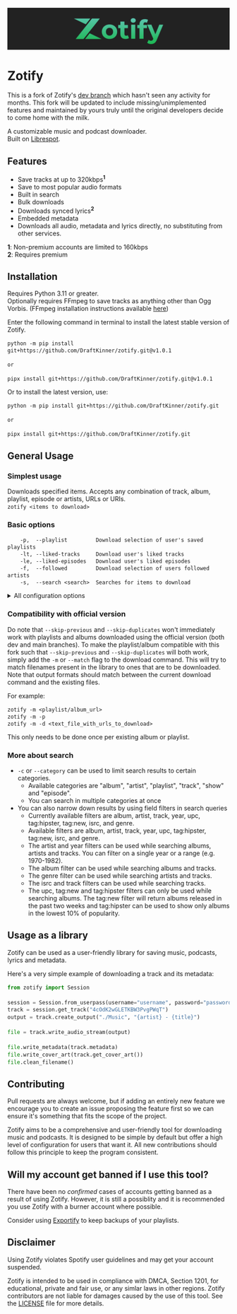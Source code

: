 ![Logo banner](./assets/banner.png)

# Zotify

This is a fork of Zotify's [dev branch](https://github.com/zotify-dev/zotify/tree/v1.0-dev) which hasn't seen any activity for months. This fork will be updated to include missing/unimplemented features and maintained by yours truly until the original developers decide to come home with the milk.

A customizable music and podcast downloader. \
Built on [Librespot](https://github.com/kokarare1212/librespot-python).

## Features

- Save tracks at up to 320kbps<sup>**1**</sup>
- Save to most popular audio formats
- Built in search
- Bulk downloads
- Downloads synced lyrics<sup>**2**</sup>
- Embedded metadata
- Downloads all audio, metadata and lyrics directly, no substituting from other services.

**1**: Non-premium accounts are limited to 160kbps \
**2**: Requires premium

## Installation

Requires Python 3.11 or greater. \
Optionally requires FFmpeg to save tracks as anything other than Ogg Vorbis.
(FFmpeg installation instructions available [here](https://github.com/DraftKinner/zotify/blob/main/INSTALLATION.md))

Enter the following command in terminal to install the latest stable version of Zotify.
```text
python -m pip install git+https://github.com/DraftKinner/zotify.git@v1.0.1

or

pipx install git+https://github.com/DraftKinner/zotify.git@v1.0.1
```

Or to install the latest version, use:
```text
python -m pip install git+https://github.com/DraftKinner/zotify.git

or

pipx install git+https://github.com/DraftKinner/zotify.git
```

## General Usage

### Simplest usage

Downloads specified items. Accepts any combination of track, album, playlist, episode or artists, URLs or URIs. \
`zotify <items to download>`

### Basic options

```text
    -p,  --playlist         Download selection of user's saved playlists
    -lt, --liked-tracks     Download user's liked tracks
    -le, --liked-episodes   Download user's liked episodes
    -f,  --followed         Download selection of users followed artists
    -s,  --search <search>  Searches for items to download
```

<details><summary>All configuration options</summary>

| Config key              | Command line argument     | Description                                         | Default                                                    |
| ----------------------- | ------------------------- | --------------------------------------------------- | ---------------------------------------------------------- |
| path_credentials        | --credentials             | Path to credentials file                            |                                                            |
| music_library           | --music-library           | Path to root of music library                       |                                                            |
| podcast_library         | --podcast-library         | Path to root of podcast library                     |                                                            |
| mixed_playlist_library  | --mixed-playlist-library  | Path to root of mixed content playlist library      |                                                            |
| output_album            | --output-album            | File layout for saved albums                        | {album_artist}/{album}/{track_number}. {artists} - {title} |
| output_playlist_track   | --output-playlist-track   | File layout for tracks in a playlist                | {playlist}/{playlist_number}. {artists} - {title}          |
| output_playlist_episode | --output-playlist-episode | File layout for episodes in a playlist              | {playlist}/{playlist_number}. {episode_number} - {title}   |
| output_podcast          | --output-podcast          | File layout for saved podcasts                      | {podcast}/{episode_number} - {title}                       |
| download_quality        | --download-quality        | Audio download quality (auto for highest available) |                                                            |
| download_real_time      | --download-real-time      | Downloads songs as fast as they would be played     |                                                            |
| audio_format            | --audio-format            | Audio format of final track output                  |                                                            |
| transcode_bitrate       | --transcode-bitrate       | Transcoding bitrate (-1 to use download rate)       |                                                            |
| ffmpeg_path             | --ffmpeg-path             | Path to ffmpeg binary                               |                                                            |
| ffmpeg_args             | --ffmpeg-args             | Additional ffmpeg arguments when transcoding        |                                                            |
| save_credentials        | --save-credentials        | Save login credentials to a file                    |                                                            |
| replace_existing        | --replace-existing        | Redownload and replace songs if they already exist  |                                                            |
| skip_previous           | --skip-previous           | Skip previously downloaded songs in the playlist    |                                                            |
| skip_duplicates         | --skip-duplicates         | Skip downloading existing track to different album  |                                                            |
| save_genre              | --save-genre              | Add genre to metadata                               |                                                            |

</details>

### Compatibility with official version

Do note that `--skip-previous` and `--skip-duplicates` won't immediately work with playlists and albums downloaded using the official version (both dev and main branches). To make the playlist/album compatible with this fork such that `--skip-previous` and `--skip-duplicates` will both work, simply add the `-m` or `--match` flag to the download command. This will try to match filenames present in the library to ones that are to be downloaded. Note that output formats should match between the current download command and the existing files.

For example:
```
zotify -m <playlist/album_url>
zotify -m -p
zotify -m -d <text_file_with_urls_to_download>
```
This only needs to be done once per existing album or playlist.


### More about search

- `-c` or `--category` can be used to limit search results to certain categories.
  - Available categories are "album", "artist", "playlist", "track", "show" and "episode".
  - You can search in multiple categories at once
- You can also narrow down results by using field filters in search queries
  - Currently available filters are album, artist, track, year, upc, tag:hipster, tag:new, isrc, and genre.
  - Available filters are album, artist, track, year, upc, tag:hipster, tag:new, isrc, and genre.
  - The artist and year filters can be used while searching albums, artists and tracks. You can filter on a single year or a range (e.g. 1970-1982).
  - The album filter can be used while searching albums and tracks.
  - The genre filter can be used while searching artists and tracks.
  - The isrc and track filters can be used while searching tracks.
  - The upc, tag:new and tag:hipster filters can only be used while searching albums. The tag:new filter will return albums released in the past two weeks and tag:hipster can be used to show only albums in the lowest 10% of popularity.

## Usage as a library

Zotify can be used as a user-friendly library for saving music, podcasts, lyrics and metadata.

Here's a very simple example of downloading a track and its metadata:

```python
from zotify import Session

session = Session.from_userpass(username="username", password="password")
track = session.get_track("4cOdK2wGLETKBW3PvgPWqT")
output = track.create_output("./Music", "{artist} - {title}")

file = track.write_audio_stream(output)

file.write_metadata(track.metadata)
file.write_cover_art(track.get_cover_art())
file.clean_filename()
```

## Contributing

Pull requests are always welcome, but if adding an entirely new feature we encourage you to create an issue proposing the feature first so we can ensure it's something that fits the scope of the project.

Zotify aims to be a comprehensive and user-friendly tool for downloading music and podcasts.
It is designed to be simple by default but offer a high level of configuration for users that want it.
All new contributions should follow this principle to keep the program consistent.

## Will my account get banned if I use this tool?

There have been no *confirmed* cases of accounts getting banned as a result of using Zotify.
However, it is still a possiblity and it is recommended you use Zotify with a burner account where possible.

Consider using [Exportify](https://watsonbox.github.io/exportify/) to keep backups of your playlists.

## Disclaimer

Using Zotify violates Sp‌otify user guidelines and may get your account suspended.

Zotify is intended to be used in compliance with DMCA, Section 1201, for educational, private and fair use, or any simlar laws in other regions.
Zotify contributors are not liable for damages caused by the use of this tool. See the [LICENSE](./LICENCE) file for more details.
